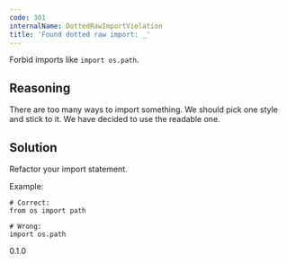 ```yaml
---
code: 301
internalName: DottedRawImportViolation
title: 'Found dotted raw import: _'
---
```


Forbid imports like `import os.path`.

## Reasoning
There are too many ways to import something. We should pick one
style and stick to it. We have decided to use the readable one.

## Solution
Refactor your import statement.

Example:

    # Correct:
    from os import path
    
    # Wrong:
    import os.path

<div class="versionadded">

0.1.0

</div>